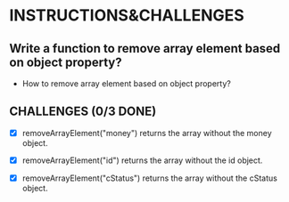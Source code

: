# INSTRUCTIONS&CHALLENGES

## Write a function to remove array element based on object property?

- How to remove array element based on object property?

## CHALLENGES (0/3 DONE)

- [x] removeArrayElement("money") returns the array without the money object.

- [x] removeArrayElement("id") returns the array without the id object.

- [x] removeArrayElement("cStatus") returns the array without the cStatus object.
